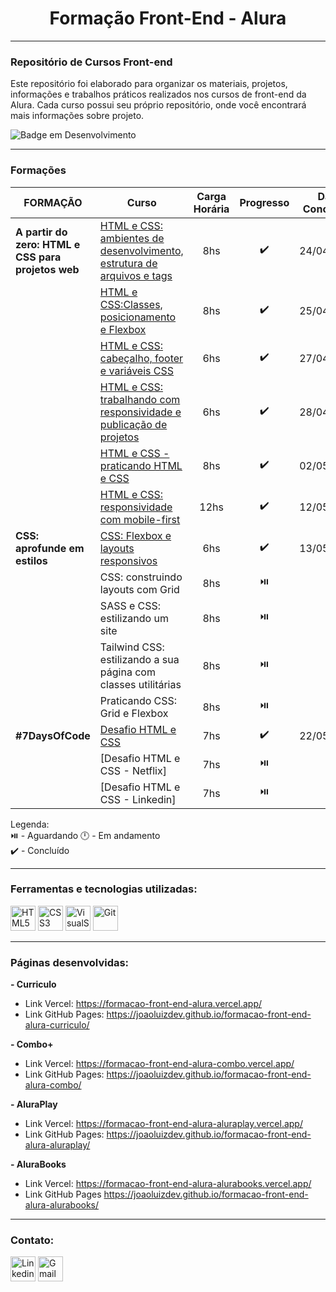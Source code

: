<h1 align="center"> Formação Front-End - Alura </h1>

---
### Repositório de Cursos Front-end

Este repositório foi elaborado para organizar os materiais, projetos, informações e trabalhos práticos realizados nos cursos de front-end da Alura. Cada curso possui seu próprio repositório, onde você encontrará mais informações sobre projeto.

![Badge em Desenvolvimento](http://img.shields.io/static/v1?label=STATUS&message=EM%20DESENVOLVIMENTO&color=orange&style=for-the-badge)


---
### Formações

| FORMAÇÃO | Curso | Carga Horária | Progresso | Data Conclusão |
|----------|-------|:---------------:|:-----------:|:----------------:|
| **A partir do zero: HTML e CSS para projetos web** | [HTML e CSS: ambientes de desenvolvimento, estrutura de arquivos e tags](https://github.com/JoaoLuizDev/formacao-front-end-alura-curriculo) | 8hs | ✔️ | 24/04/2024 |
| | [HTML e CSS:Classes, posicionamento e Flexbox](https://github.com/JoaoLuizDev/formacao-front-end-alura-curriculo) | 8hs | ✔️ | 25/04/2024 |
| | [HTML e CSS: cabeçalho, footer e variáveis CSS](https://github.com/JoaoLuizDev/formacao-front-end-alura-curriculo) | 6hs | ✔️ | 27/04/2024 |
| | [HTML e CSS: trabalhando com responsividade e publicação de projetos](https://github.com/JoaoLuizDev/formacao-front-end-alura-curriculo) | 6hs | ✔️ | 28/04/2024 |
| | [HTML e CSS - praticando HTML e CSS](https://github.com/JoaoLuizDev/formacao-front-end-alura-combo) | 8hs | ✔️ | 02/05/2024 |
| | [HTML e CSS: responsividade com mobile-first](https://github.com/JoaoLuizDev/formacao-front-end-alura-aluraplay) | 12hs | ✔️ | 12/05/2023 |
| **CSS: aprofunde em estilos** | [CSS: Flexbox e layouts responsivos](https://github.com/JoaoLuizDev/formacao-front-end-alura-alurabooks) | 6hs| ✔️ | 13/05/2024 |
| | CSS: construindo layouts com Grid | 8hs | ⏯️ | |
| | SASS e CSS: estilizando um site | 8hs | ⏯️ | |
| | Tailwind CSS: estilizando a sua página com classes utilitárias | 8hs | ⏯️ | |
| | Praticando CSS: Grid e Flexbox | 8hs | ⏯️ | |
| **#7DaysOfCode**  | [Desafio HTML e CSS](https://github.com/JoaoLuizDev/desafio-alura-html-css) | 7hs | ✔️ | 22/05/2024 |
| | [Desafio HTML e CSS - Netflix] | 7hs | ⏯️ | |
| | [Desafio HTML e CSS - Linkedin] | 7hs | ⏯️ | |



Legenda:  
⏯️ - Aguardando
🕛 - Em andamento  
✔️ - Concluído  


---
### Ferramentas e tecnologias utilizadas:
  <div style= "display:inline-block;">
    <img src="https://cdn.jsdelivr.net/gh/devicons/devicon/icons/html5/html5-original.svg" title="HTML5" alt="HTML5" width="40" height="40"/> 
    <img src="https://cdn.jsdelivr.net/gh/devicons/devicon/icons/css3/css3-original.svg" title="CSS3" alt="CSS3" width="40" height="40"/>
    <img src="https://cdn.jsdelivr.net/gh/devicons/devicon/icons/vscode/vscode-original.svg" title="VisualStudio Code" alt="VisualStudio Code" width="40" height="40"/>
    <img src="https://cdn.jsdelivr.net/gh/devicons/devicon/icons/git/git-original.svg" title="Git" alt="Git" width="40" height="40"/>
  </div>
  
<br>

---
### Páginas desenvolvidas:

**- Curriculo**
  - Link Vercel: https://formacao-front-end-alura.vercel.app/
  - Link GitHub Pages: https://joaoluizdev.github.io/formacao-front-end-alura-curriculo/

**- Combo+**
  - Link Vercel: https://formacao-front-end-alura-combo.vercel.app/
  - Link GitHub Pages: https://joaoluizdev.github.io/formacao-front-end-alura-combo/

**- AluraPlay**
  - Link Vercel: https://formacao-front-end-alura-aluraplay.vercel.app/
  - Link GitHub Pages: https://joaoluizdev.github.io/formacao-front-end-alura-aluraplay/

**- AluraBooks**
  - Link Vercel: https://formacao-front-end-alura-alurabooks.vercel.app/
  - Link GitHub Pages https://joaoluizdev.github.io/formacao-front-end-alura-alurabooks/  

---
### Contato:
  <div style="display=inline-block"> 
    <a href="https://www.linkedin.com/in/joaoluizbr/" target="_blank"><img height=40 title="Linkedin" alt="Linkedin" src="https://cdn.jsdelivr.net/gh/devicons/devicon/icons/linkedin/linkedin-original.svg" /></a> 
    <a href = "mailto:joaoluizcienciacomp@gmail.com"><img title="Gmail" alt="Gmail"  height=40 src="https://icongr.am/simple/gmail.svg?size=128&color=currentColor&colored=true" target="_blank"></a>
  </div>
